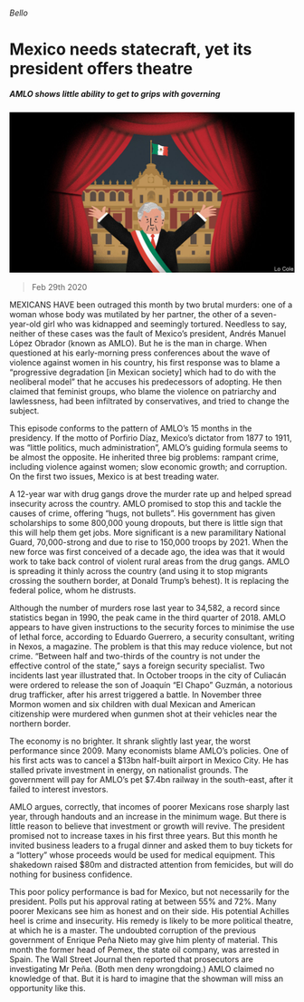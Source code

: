 ###### Bello

# Mexico needs statecraft, yet its president offers theatre 

##### AMLO shows little ability to get to grips with governing 

![image](images/20200229_AMD001_1.jpg) 

> Feb 29th 2020 

MEXICANS HAVE been outraged this month by two brutal murders: one of a woman whose body was mutilated by her partner, the other of a seven-year-old girl who was kidnapped and seemingly tortured. Needless to say, neither of these cases was the fault of Mexico’s president, Andrés Manuel López Obrador (known as AMLO). But he is the man in charge. When questioned at his early-morning press conferences about the wave of violence against women in his country, his first response was to blame a “progressive degradation [in Mexican society] which had to do with the neoliberal model” that he accuses his predecessors of adopting. He then claimed that feminist groups, who blame the violence on patriarchy and lawlessness, had been infiltrated by conservatives, and tried to change the subject.

This episode conforms to the pattern of AMLO’s 15 months in the presidency. If the motto of Porfirio Díaz, Mexico’s dictator from 1877 to 1911, was “little politics, much administration”, AMLO’s guiding formula seems to be almost the opposite. He inherited three big problems: rampant crime, including violence against women; slow economic growth; and corruption. On the first two issues, Mexico is at best treading water.


A 12-year war with drug gangs drove the murder rate up and helped spread insecurity across the country. AMLO promised to stop this and tackle the causes of crime, offering “hugs, not bullets”. His government has given scholarships to some 800,000 young dropouts, but there is little sign that this will help them get jobs. More significant is a new paramilitary National Guard, 70,000-strong and due to rise to 150,000 troops by 2021. When the new force was first conceived of a decade ago, the idea was that it would work to take back control of violent rural areas from the drug gangs. AMLO is spreading it thinly across the country (and using it to stop migrants crossing the southern border, at Donald Trump’s behest). It is replacing the federal police, whom he distrusts.

Although the number of murders rose last year to 34,582, a record since statistics began in 1990, the peak came in the third quarter of 2018. AMLO appears to have given instructions to the security forces to minimise the use of lethal force, according to Eduardo Guerrero, a security consultant, writing in Nexos, a magazine. The problem is that this may reduce violence, but not crime. “Between half and two-thirds of the country is not under the effective control of the state,” says a foreign security specialist. Two incidents last year illustrated that. In October troops in the city of Culiacán were ordered to release the son of Joaquín “El Chapo” Guzmán, a notorious drug trafficker, after his arrest triggered a battle. In November three Mormon women and six children with dual Mexican and American citizenship were murdered when gunmen shot at their vehicles near the northern border.

The economy is no brighter. It shrank slightly last year, the worst performance since 2009. Many economists blame AMLO’s policies. One of his first acts was to cancel a $13bn half-built airport in Mexico City. He has stalled private investment in energy, on nationalist grounds. The government will pay for AMLO’s pet $7.4bn railway in the south-east, after it failed to interest investors.

AMLO argues, correctly, that incomes of poorer Mexicans rose sharply last year, through handouts and an increase in the minimum wage. But there is little reason to believe that investment or growth will revive. The president promised not to increase taxes in his first three years. But this month he invited business leaders to a frugal dinner and asked them to buy tickets for a “lottery” whose proceeds would be used for medical equipment. This shakedown raised $80m and distracted attention from femicides, but will do nothing for business confidence.

This poor policy performance is bad for Mexico, but not necessarily for the president. Polls put his approval rating at between 55% and 72%. Many poorer Mexicans see him as honest and on their side. His potential Achilles heel is crime and insecurity. His remedy is likely to be more political theatre, at which he is a master. The undoubted corruption of the previous government of Enrique Peña Nieto may give him plenty of material. This month the former head of Pemex, the state oil company, was arrested in Spain. The Wall Street Journal then reported that prosecutors are investigating Mr Peña. (Both men deny wrongdoing.) AMLO claimed no knowledge of that. But it is hard to imagine that the showman will miss an opportunity like this.

